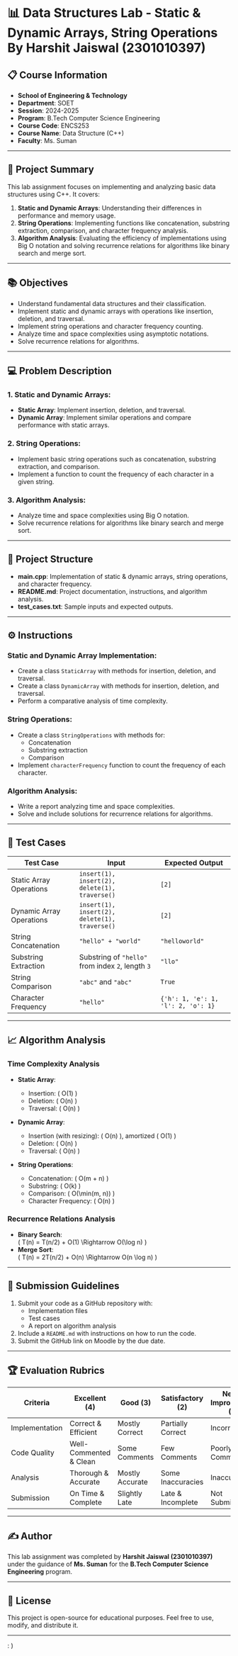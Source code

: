 


# 📊 Data Structures Lab - Static & Dynamic Arrays, String Operations By  **Harshit Jaiswal (2301010397)** 
## 📋 Course Information
- **School of Engineering & Technology**
- **Department**: SOET  
- **Session**: 2024-2025  
- **Program**: B.Tech Computer Science Engineering  
- **Course Code**: ENCS253  
- **Course Name**: Data Structure (C++)  
- **Faculty**: Ms. Suman  

---

## 🚀 Project Summary
This lab assignment focuses on implementing and analyzing basic data structures using C++. It covers:
1. **Static and Dynamic Arrays**: Understanding their differences in performance and memory usage.
2. **String Operations**: Implementing functions like concatenation, substring extraction, comparison, and character frequency analysis.
3. **Algorithm Analysis**: Evaluating the efficiency of implementations using Big O notation and solving recurrence relations for algorithms like binary search and merge sort.

---

## 📚 Objectives
- Understand fundamental data structures and their classification.
- Implement static and dynamic arrays with operations like insertion, deletion, and traversal.
- Implement string operations and character frequency counting.
- Analyze time and space complexities using asymptotic notations.
- Solve recurrence relations for algorithms.

---

## 💻 Problem Description
### 1. Static and Dynamic Arrays:
- **Static Array**: Implement insertion, deletion, and traversal.
- **Dynamic Array**: Implement similar operations and compare performance with static arrays.

### 2. String Operations:
- Implement basic string operations such as concatenation, substring extraction, and comparison.
- Implement a function to count the frequency of each character in a given string.

### 3. Algorithm Analysis:
- Analyze time and space complexities using Big O notation.
- Solve recurrence relations for algorithms like binary search and merge sort.

---

## 📂 Project Structure
- **main.cpp**: Implementation of static & dynamic arrays, string operations, and character frequency.
- **README.md**: Project documentation, instructions, and algorithm analysis.
- **test_cases.txt**: Sample inputs and expected outputs.
  
---

## ⚙️ Instructions
### Static and Dynamic Array Implementation:
- Create a class `StaticArray` with methods for insertion, deletion, and traversal.
- Create a class `DynamicArray` with methods for insertion, deletion, and traversal.
- Perform a comparative analysis of time complexity.

### String Operations:
- Create a class `StringOperations` with methods for:
  - Concatenation
  - Substring extraction
  - Comparison
- Implement `characterFrequency` function to count the frequency of each character.

### Algorithm Analysis:
- Write a report analyzing time and space complexities.
- Solve and include solutions for recurrence relations for algorithms.

---

## 🧪 Test Cases
| Test Case               | Input                                      | Expected Output                                      |
|-------------------------|--------------------------------------------|------------------------------------------------------|
| Static Array Operations | `insert(1), insert(2), delete(1), traverse()` | `[2]`                                                |
| Dynamic Array Operations| `insert(1), insert(2), delete(1), traverse()` | `[2]`                                                |
| String Concatenation    | `"hello" + "world"`                        | `"helloworld"`                                       |
| Substring Extraction    | Substring of `"hello"` from index `2`, length `3` | `"llo"`                                             |
| String Comparison       | `"abc"` and `"abc"`                        | `True`                                               |
| Character Frequency     | `"hello"`                                  | `{'h': 1, 'e': 1, 'l': 2, 'o': 1}`                   |

---

## 📈 Algorithm Analysis
### Time Complexity Analysis
- **Static Array**:
  - Insertion: \( O(1) \)
  - Deletion: \( O(n) \)
  - Traversal: \( O(n) \)
  
- **Dynamic Array**:
  - Insertion (with resizing): \( O(n) \), amortized \( O(1) \)
  - Deletion: \( O(n) \)
  - Traversal: \( O(n) \)

- **String Operations**:
  - Concatenation: \( O(m + n) \)
  - Substring: \( O(k) \)
  - Comparison: \( O(\min(m, n)) \)
  - Character Frequency: \( O(n) \)

### Recurrence Relations Analysis
- **Binary Search**:  
  \( T(n) = T(n/2) + O(1) \Rightarrow O(\log n) \)
- **Merge Sort**:  
  \( T(n) = 2T(n/2) + O(n) \Rightarrow O(n \log n) \)

---

## 📝 Submission Guidelines
1. Submit your code as a GitHub repository with:
   - Implementation files
   - Test cases
   - A report on algorithm analysis
2. Include a `README.md` with instructions on how to run the code.
3. Submit the GitHub link on Moodle by the due date.

---

## 🏆 Evaluation Rubrics
| Criteria         | Excellent (4)   | Good (3)          | Satisfactory (2) | Needs Improvement (1) |
|------------------|-----------------|-------------------|------------------|-----------------------|
| Implementation   | Correct & Efficient | Mostly Correct  | Partially Correct | Incorrect            |
| Code Quality     | Well-Commented & Clean | Some Comments | Few Comments     | Poorly Commented     |
| Analysis         | Thorough & Accurate | Mostly Accurate | Some Inaccuracies | Inaccurate          |
| Submission       | On Time & Complete | Slightly Late   | Late & Incomplete | Not Submitted        |

---

## ✍️ Author
This lab assignment was completed by **Harshit Jaiswal (2301010397)** under the guidance of **Ms. Suman** for the **B.Tech Computer Science Engineering** program.

---

## 📜 License
This project is open-source for educational purposes. Feel free to use, modify, and distribute it.
 
---
 : )
 
